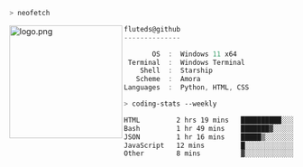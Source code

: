 ```zsh
> neofetch
```

<!--img align="left" src="https://github.com/fluteds.png" alt="logo.png" width="200"/>-->
<img align="left" src="https://external-content.duckduckgo.com/iu/?u=https%3A%2F%2F78.media.tumblr.com%2F975fca5f82161b190efdcaa05ffbd4ec%2Ftumblr_p6q6m9TJF01x3p3jmo1_500.png&f=1&nofb=1" alt="logo.png" width="200"/>

```csharp
fluteds@github
--------------

       OS  :  Windows 11 x64
 Terminal  :  Windows Terminal
    Shell  :  Starship
   Scheme  :  Amora
Languages  :  Python, HTML, CSS
```

```zsh
> coding-stats --weekly
```

<!--START_SECTION:waka-->

```txt
HTML         2 hrs 19 mins   ██████████░░░░░░░░░░░░░░░   39.49 %
Bash         1 hr 49 mins    ███████▓░░░░░░░░░░░░░░░░░   30.92 %
JSON         1 hr 16 mins    █████▒░░░░░░░░░░░░░░░░░░░   21.64 %
JavaScript   12 mins         █░░░░░░░░░░░░░░░░░░░░░░░░   03.45 %
Other        8 mins          ▓░░░░░░░░░░░░░░░░░░░░░░░░   02.34 %
```

<!--END_SECTION:waka-->
